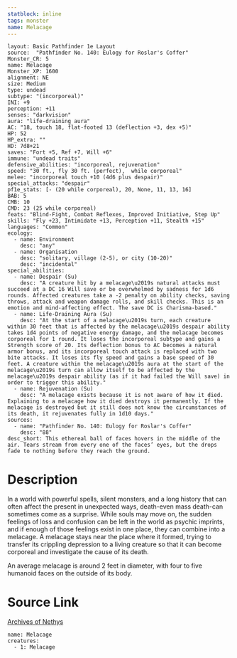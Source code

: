 ```yaml
---
statblock: inline
tags: monster
name: Melacage
---
```

```statblock
layout: Basic Pathfinder 1e Layout
source:  "Pathfinder No. 140: Eulogy for Roslar's Coffer"
Monster_CR: 5
name: Melacage
Monster_XP: 1600
alignment: NE
size: Medium
type: undead
subtype: "(incorporeal)"
INI: +9
perception: +11
senses: "darkvision"
aura: "life-draining aura"
AC: "18, touch 18, flat-footed 13 (deflection +3, dex +5)"
HP: 52
HP_extra: ""
HD: 7d8+21
saves: "Fort +5, Ref +7, Will +6"
immune: "undead traits"
defensive_abilities: "incorporeal, rejuvenation"
speed: "30 ft., fly 30 ft. (perfect),  while corporeal"
melee: "incorporeal touch +10 (4d6 plus despair)"
special_attacks: "despair"
pf1e_stats: [- (20 while corporeal), 20, None, 11, 13, 16]
BAB: 5
CMB: 10
CMD: 23 (25 while corporeal)
feats: "Blind-Fight, Combat Reflexes, Improved Initiative, Step Up"
skills: "Fly +23, Intimidate +13, Perception +11, Stealth +15"
languages: "Common"
ecology:
  - name: Environment
    desc: "any"
  - name: Organisation
    desc: "solitary, village (2-5), or city (10-20)"
    desc: "incidental"
special_abilities:
  - name: Despair (Su)
    desc: "A creature hit by a melacage\u2019s natural attacks must succeed at a DC 16 Will save or be overwhelmed by sadness for 1d6 rounds. Affected creatures take a -2 penalty on ability checks, saving throws, attack and weapon damage rolls, and skill checks. This is an emotion and mind-affecting effect. The save DC is Charisma-based."
  - name: Life-Draining Aura (Su)
    desc: "At the start of a melacage\u2019s turn, each creature within 30 feet that is affected by the melacage\u2019s despair ability takes 1d4 points of negative energy damage, and the melacage becomes corporeal for 1 round. It loses the incorporeal subtype and gains a Strength score of 20. Its deflection bonus to AC becomes a natural armor bonus, and its incorporeal touch attack is replaced with two bite attacks. It loses its fly speed and gains a base speed of 30 feet. A creature within the melacage\u2019s aura at the start of the melacage\u2019s turn can allow itself to be affected by the melacage\u2019s despair ability (as if it had failed the Will save) in order to trigger this ability."
  - name: Rejuvenation (Su)
    desc: "A melacage exists because it is not aware of how it died. Explaining to a melacage how it died destroys it permanently. If the melacage is destroyed but it still does not know the circumstances of its death, it rejuvenates fully in 1d10 days."
sources:
  - name: "Pathfinder No. 140: Eulogy for Roslar's Coffer"
    desc: "88"
desc_short: This ethereal ball of faces hovers in the middle of the air. Tears stream from every one of the faces’ eyes, but the drops fade to nothing before they reach the ground.
```
# Description
In a world with powerful spells, silent monsters, and a long history that can often affect the present in unexpected ways, death-even mass death-can sometimes come as a surprise. While souls may move on, the sudden feelings of loss and confusion can be left in the world as psychic imprints, and if enough of those feelings exist in one place, they can combine into a melacage. A melacage stays near the place where it formed, trying to transfer its crippling depression to a living creature so that it can become corporeal and investigate the cause of its death.

 An average melacage is around 2 feet in diameter, with four to five humanoid faces on the outside of its body.
# Source Link
[Archives of Nethys](https://aonprd.com/MonsterDisplay.aspx?ItemName=Melacage)
```encounter-table
name: Melacage
creatures:
  - 1: Melacage
```
